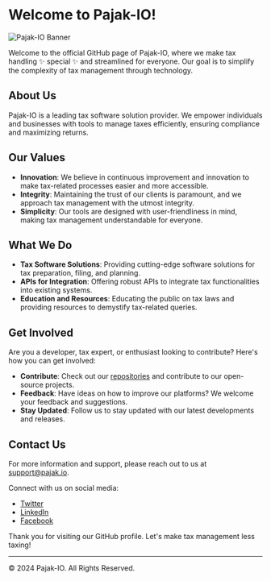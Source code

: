 # Welcome to Pajak-IO!

![Pajak-IO Banner](/path-to-your-banner-image.png)

Welcome to the official GitHub page of Pajak-IO, where we make tax handling ✨ special ✨ and streamlined for everyone. Our goal is to simplify the complexity of tax management through technology.

## About Us

Pajak-IO is a leading tax software solution provider. We empower individuals and businesses with tools to manage taxes efficiently, ensuring compliance and maximizing returns.

## Our Values

- **Innovation**: We believe in continuous improvement and innovation to make tax-related processes easier and more accessible.
- **Integrity**: Maintaining the trust of our clients is paramount, and we approach tax management with the utmost integrity.
- **Simplicity**: Our tools are designed with user-friendliness in mind, making tax management understandable for everyone.

## What We Do

- **Tax Software Solutions**: Providing cutting-edge software solutions for tax preparation, filing, and planning.
- **APIs for Integration**: Offering robust APIs to integrate tax functionalities into existing systems.
- **Education and Resources**: Educating the public on tax laws and providing resources to demystify tax-related queries.

## Get Involved

Are you a developer, tax expert, or enthusiast looking to contribute? Here's how you can get involved:

- **Contribute**: Check out our [repositories](https://github.com/pajak-io) and contribute to our open-source projects.
- **Feedback**: Have ideas on how to improve our platforms? We welcome your feedback and suggestions.
- **Stay Updated**: Follow us to stay updated with our latest developments and releases.

## Contact Us

For more information and support, please reach out to us at [support@pajak.io](mailto:support@pajak.io).

Connect with us on social media:
- [Twitter](#)
- [LinkedIn](#)
- [Facebook](#)

Thank you for visiting our GitHub profile. Let's make tax management less taxing!

---

© 2024 Pajak-IO. All Rights Reserved.

